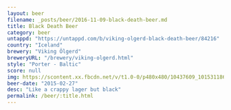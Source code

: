```yaml
---
layout: beer
filename: _posts/beer/2016-11-09-black-death-beer.md
title: Black Death Beer
category: beer
untappd: "https://untappd.com/b/viking-olgerd-black-death-beer/84216"
country: "Iceland"
brewery: "Viking Ölgerd"
breweryURL: "/brewery/viking-olgerd.html"
style: "Porter - Baltic"
score: null
img: https://scontent.xx.fbcdn.net/v/t1.0-0/p480x480/10437609_10153118667103745_274358326202189719_n.jpg?_nc_cat=0&oh=1cc085f99a1abdaad5f1f8a2ba11b0a1&oe=5B86D0D0
beer-date: "2015-02-27"
desc: "Like a crappy lager but black"
permalink: /beer/:title.html
---
```

